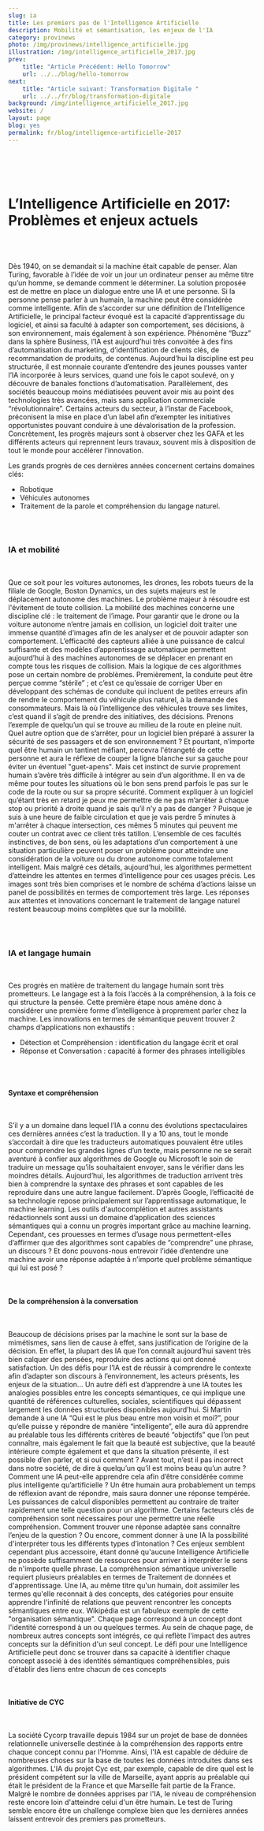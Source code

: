 ```yaml
---
slug: ia
title: Les premiers pas de l'Intelligence Artificielle
description: Mobilité et sémantisation, les enjeux de l'IA
category: provinews
photo: /img/provinews/intelligence_artificielle.jpg
illustration: /img/intelligence_artificielle_2017.jpg
prev:
    title: "Article Précédent: Hello Tomorrow"
    url: ../../blog/hello-tomorrow
next:
    title: "Article suivant: Transformation Digitale "
    url: ../../fr/blog/transformation-digitale
background: /img/intelligence_artificielle_2017.jpg
website: /
layout: page
blog: yes
permalink: fr/blog/intelligence-artificielle-2017
---
```


<br><br><br>

<h1> L’Intelligence Artificielle en 2017: Problèmes et enjeux actuels  </h1>

<br><br>



Dès 1940, on se demandait si la machine était capable de penser. Alan Turing, favorable à l’idée de voir un jour un
ordinateur penser au même titre qu’un homme, se demande comment le déterminer. La solution proposée est de mettre en place
un dialogue entre une IA et une personne. Si la personne pense parler à un humain, la machine peut être considérée
comme intelligente.
Afin de s’accorder sur une définition de l’Intelligence Artificielle, le principal facteur évoqué est la capacité
d’apprentissage du logiciel, et ainsi sa faculté à adapter son comportement, ses décisions, à son environnement,
mais également à son expérience.
Phénomène “Buzz” dans la sphère Business, l’IA est aujourd’hui très convoitée à des fins d’automatisation du marketing,
d’identification de clients clés, de recommandation de produits, de contenus. Aujourd’hui la discipline est peu structurée,
il est monnaie courante d’entendre des jeunes pousses vanter l’IA incorporée à leurs services, quand une fois le capot
soulevé, on y découvre de banales fonctions d’automatisation. Parallèlement, des sociétés beaucoup moins médiatisées
peuvent avoir mis au point des technologies très avancées, mais sans application commerciale “révolutionnaire”.
Certains acteurs du secteur, à l’instar de Facebook, préconisent la mise en place d’un label afin d’exempter les
initiatives opportunistes pouvant conduire à une dévalorisation de la profession.
Concrètement, les progrès majeurs sont à observer chez les GAFA et les différents acteurs qui reprennent leurs travaux,
souvent mis à disposition de tout le monde pour accélérer l’innovation.


Les grands progrès de ces dernières années concernent certains domaines clés:

* Robotique
* Véhicules autonomes
* Traitement de la parole et compréhension du langage naturel.

<br><br>

<h3> IA et mobilité  </h3>

<br>


Que ce soit pour les voitures autonomes, les drones, les robots tueurs de la filiale de Google, Boston Dynamics, un des sujets majeurs est le déplacement autonome des machines.
Le problème majeur à résoudre est l'évitement de toute collision.
La mobilité des machines concerne une discipline clé : le traitement de l’image. Pour garantir que le drone ou la voiture autonome n’entre jamais en collision, un logiciel doit traiter une immense quantité d’images afin de les analyser et de pouvoir adapter son comportement. L’efficacité des capteurs alliée à une puissance de calcul suffisante et des modèles d’apprentissage automatique permettent aujourd’hui à des machines autonomes de se déplacer en prenant en compte tous les risques de collision. Mais la logique de ces algorithmes pose un certain nombre de problèmes. Premièrement, la conduite peut être perçue comme “stérile” ; et c’est ce qu’essaie de corriger Uber en développant des schémas de conduite qui incluent de petites erreurs afin de rendre le comportement du véhicule plus naturel, à la demande des consommateurs. Mais là où l’intelligence des véhicules trouve ses limites, c’est quand il s’agit de prendre des initiatives, des décisions.
Prenons l’exemple de quelqu’un qui se trouve au milieu de la route en pleine nuit. Quel autre option que de s’arrêter, pour un logiciel bien préparé à assurer la sécurité de ses passagers et de son environnement ? Et pourtant, n’importe quel être humain un tantinet méfiant, percevra l'étrangeté de cette personne et aura le réflexe de couper la ligne blanche sur sa gauche pour éviter un éventuel "guet-apens". Mais cet instinct de survie proprement humain s’avère très difficile à intégrer au sein d’un algorithme. Il en va de même pour toutes les situations où le bon sens prend parfois le pas sur le code de la route ou sur sa propre sécurité. Comment expliquer à un logiciel qu’étant très en retard je peux me permettre de ne pas m’arrêter à chaque stop ou priorité à droite quand je sais qu’il n’y a pas de danger ? Puisque je suis à une heure de faible circulation et que je vais perdre 5 minutes à m'arrêter à chaque intersection, ces mêmes 5 minutes qui peuvent me couter un contrat avec ce client très tatillon.
L’ensemble de ces facultés instinctives, de bon sens, où les adaptations d’un comportement à une situation particulière peuvent poser un problème pour atteindre une considération de la voiture ou du drone autonome comme totalement intelligent. Mais malgré ces détails, aujourd’hui, les algorithmes permettent d’atteindre les attentes en termes d’intelligence pour ces usages précis. Les images sont très bien comprises et le nombre de schéma d’actions laisse un panel de possibilités en termes de comportement très large.
Les réponses aux attentes et innovations concernant le traitement de langage naturel restent beaucoup moins complètes que sur la mobilité.

<br><br>
<h3>IA et langage humain</h3>
<br>


Ces progrès en matière de traitement du langage humain sont très prometteurs.
Le langage est à la fois l’accès à la compréhension, à la fois ce qui structure la pensée. Cette première étape nous amène donc à considérer une première forme d’intelligence à proprement parler chez la machine.
Les innovations en termes de sémantique peuvent trouver 2 champs d’applications non exhaustifs :

* Détection et Compréhension : identification du langage écrit et oral
* Réponse et Conversation : capacité à former des phrases intelligibles

<br>

<br>
<h4> Syntaxe et compréhension</h4>
<br>

S’il y a un domaine dans lequel l’IA a connu des évolutions spectaculaires ces dernières années c’est la traduction. Il y a 10 ans, tout le monde s’accordait à dire que les traducteurs automatiques pouvaient être utiles pour comprendre les grandes lignes d’un texte, mais personne ne se serait aventuré à confier aux algorithmes de Google ou Microsoft le soin de traduire un message qu’ils souhaitaient envoyer, sans le vérifier dans les moindres détails. Aujourd’hui, les algorithmes de traduction arrivent très bien à comprendre la syntaxe des phrases et sont capables de les reproduire dans une autre langue facilement. D’après Google, l’efficacité de sa technologie repose principalement sur l’apprentissage automatique, le machine learning.
Les outils d'autocomplétion et autres assistants rédactionnels sont aussi un domaine d’application des sciences sémantiques qui a connu un progrès important grâce au machine learning.
Cependant, ces prouesses en termes d’usage nous permettent-elles d’affirmer que des algorithmes sont capables de “comprendre” une phrase, un discours ? Et donc pouvons-nous entrevoir l’idée d’entendre une machine avoir une réponse adaptée à n’importe quel problème sémantique qui lui est posé ?

<br>
<h4> De la compréhension à la conversation </h4>
<br>

Beaucoup de décisions prises par la machine le sont sur la base de mimétismes, sans lien de cause à effet, sans justification de l’origine de la décision. En effet, la plupart des IA que l’on connaît aujourd’hui savent très bien calquer des pensées, reproduire des actions qui ont donné satisfaction. Un des défis pour l’IA est de réussir à comprendre le contexte afin d’adapter son discours à l’environnement, les acteurs présents, les enjeux de la situation...
Un autre défi est d’apprendre à une IA toutes les analogies possibles entre les concepts sémantiques, ce qui implique une quantité de références culturelles, sociales, scientifiques qui dépassent largement les données structurées disponibles aujourd’hui.
Si Martin demande à une IA “Qui est le plus beau entre mon voisin et moi?”, pour qu’elle puisse y répondre de manière “intelligente”, elle aura dû apprendre au préalable tous les différents critères de beauté “objectifs” que l’on peut connaître, mais également le fait que la beauté est subjective, que la beauté intérieure compte également et que dans la situation présente, il est possible d’en parler, et si oui comment ? Avant tout, n’est il pas incorrect dans notre société, de dire à quelqu’un qu’il est moins beau qu’un autre ? Comment une IA peut-elle apprendre cela afin d’être considérée comme plus intelligente qu’artificielle ?
Un être humain aura probablement un temps de réflexion avant de répondre, mais saura donner une réponse tempérée. Les puissances de calcul disponibles permettent au contraire de traiter rapidement une telle question pour un algorithme. Certains facteurs clés de compréhension sont nécessaires pour une permettre une réelle compréhension. Comment trouver une réponse adaptée sans connaître l’enjeu de la question ? Ou encore, comment donner à une IA la possibilité d'interpréter tous les différents types d’intonation ? Ces enjeux semblent cependant plus accessoire, étant donné qu'aucune Intelligence Artificielle ne possède suffisamment de ressources pour arriver à interpréter le sens de n'importe quelle phrase.
La compréhension sémantique universelle requiert plusieurs préalables en termes de Traitement de données et d'apprentissage.
Une IA, au même titre qu'un humain, doit assimiler les termes qu'elle reconnait à des concepts, des catégories pour ensuite apprendre l'infinité de relations que peuvent rencontrer les concepts sémantiques entre eux. Wikipédia est un fabuleux exemple de cette "organisation sémantique". Chaque page correspond à un concept dont l'identité correspond à un ou quelques termes. Au sein de chaque page, de nombreux autres concepts sont intégrés, ce qui reflète l'impact des autres concepts sur la définition d'un seul concept. Le défi pour une Intelligence Artificielle peut donc se trouver dans sa capacité à identifier chaque concept associé à des identités sémantiques compréhensibles, puis d'établir des liens entre chacun de ces concepts

<br>
<h4> Initiative de CYC </h4>
<br>

La société Cycorp travaille depuis 1984 sur un projet de base de données relationnelle universelle destinée à la compréhension des rapports entre chaque concept connu par l'Homme. Ainsi, l'IA est capable de déduire de nombreuses choses sur la base de toutes les données introduites dans ses algorithmes. L'IA du projet Cyc est, par exemple, capable de dire quel est le président compétent sur la ville de Marseille, ayant appris au préalable qui était le président de la France et que Marseille fait partie de la France. Malgré le nombre de données apprises par l'IA, le niveau de compréhension reste encore loin d'atteindre celui d'un être humain.
Le test de Turing semble encore être un challenge complexe bien que les dernières années laissent entrevoir des premiers pas prometteurs.

